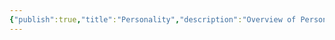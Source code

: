 ```yaml
---
{"publish":true,"title":"Personality","description":"Overview of Personality Gifts tag.","created":"Thursday, April 11th 2024, 6:01:15 pm","modified":"Friday, October 4th 2024, 12:25:05 am","cssclasses":"mado-heading"}
---
```



